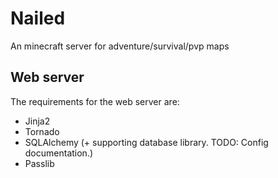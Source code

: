 Nailed
======

An minecraft server for adventure/survival/pvp maps

Web server
----------

The requirements for the web server are:

* Jinja2
* Tornado
* SQLAlchemy (+ supporting database library. TODO: Config documentation.)
* Passlib
